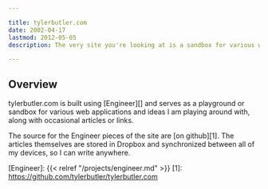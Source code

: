 ```yaml
---

title: tylerbutler.com
date: 2002-04-17
lastmod: 2012-05-05
description: The very site you're looking at is a sandbox for various web experiments. (Sounds a lot more sinister than it is.)

---
```


## Overview

tylerbutler.com is built using [Engineer][] and serves as a playground or sandbox for various
web applications and ideas I am playing around with, along with occasional articles or links.

The source for the Engineer pieces of the site are [on github][1]. The articles themselves are
stored in Dropbox and synchronized between all of my devices, so I can write anywhere.

[Engineer]: {{< relref "/projects/engineer.md" >}}
[1]: https://github.com/tylerbutler/tylerbutler.com
